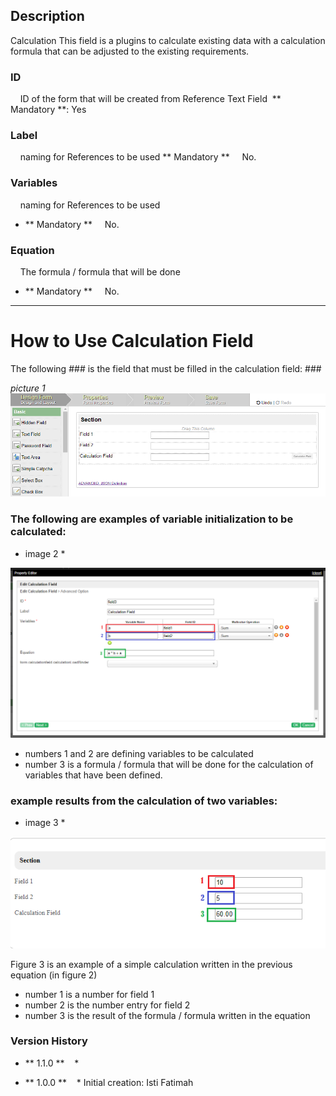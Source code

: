 ## Description
Calculation This field is a plugins to calculate existing data with a calculation formula that can be adjusted to the existing requirements.

### ID
    ID of the form that will be created from Reference Text Field
 ** Mandatory **: Yes

### Label
    naming for References to be used
** Mandatory **
    No.


### Variables
    naming for References to be used
- ** Mandatory **
    No.


### Equation
    The formula / formula that will be done
- ** Mandatory **
    No.

---------

# How to Use Calculation Field

The following ### is the field that must be filled in the calculation field: ###

*picture 1*
<img src = "https://raw.githubusercontent.com/kinnara-digital-studio/kecak-workflow/master/docs/assets/calculation0.png" alt = "calculation0" />

### The following are examples of variable initialization to be calculated: ###

* image 2 *
<img src = "https://raw.githubusercontent.com/kinnara-digital-studio/kecak-workflow/master/docs/assets/calculation1.png" alt = "calculation1" />

* numbers 1 and 2 are defining variables to be calculated
* number 3 is a formula / formula that will be done for the calculation of variables that have been defined.

### example results from the calculation of two variables: ###

* image 3 *

<img src = "https://raw.githubusercontent.com/kinnara-digital-studio/kecak-workflow/master/docs/assets/calculation2.png" alt = "calculation2" />

Figure 3 is an example of a simple calculation written in the previous equation (in figure 2)
* number 1 is a number for field 1
* number 2 is the number entry for field 2
* number 3 is the result of the formula / formula written in the equation


### Version History ###

* ** 1.1.0 **
   *

* ** 1.0.0 **
   * Initial creation: Isti Fatimah

